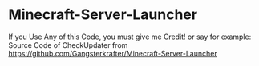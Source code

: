 # Minecraft-Server-Launcher
If you Use Any of this Code, you must give me Credit! or say for example: Source Code of CheckUpdater from https://github.com/Gangsterkrafter/Minecraft-Server-Launcher
